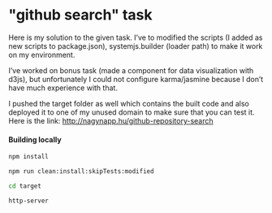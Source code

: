 # "github search" task

Here is my solution to the given task. I’ve to modified the scripts (I added as new scripts to package.json), systemjs.builder (loader path) to make it work on my environment.

I’ve worked  on bonus task (made a component for data visualization with d3js), but unfortunately I could not configure karma/jasmine because I don’t have much experience with that. 

I pushed the target folder as well which contains the built code and also deployed it to one of my unused domain to make sure that you can test it.
Here is the link: http://nagynapp.hu/github-repository-search

#### Building locally

```bash
npm install
```

```bash
npm run clean:install:skipTests:modified
```

```bash
cd target
```

```bash
http-server
```


